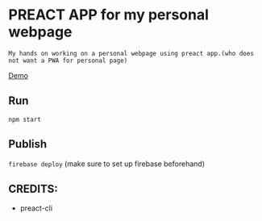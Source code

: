 # PREACT APP for my personal webpage
```
My hands on working on a personal webpage using preact app.(who does not want a PWA for personal page)
```
[Demo](https://preact-app.firebaseapp.com/)

## Run
` npm start `

## Publish
` firebase deploy `
(make sure to set up firebase beforehand)



## CREDITS:

* preact-cli
